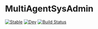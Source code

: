 # MultiAgentSysAdmin

[![Stable](https://img.shields.io/badge/docs-stable-blue.svg)](https://juliapomdp.github.io/MultiAgentSysAdmin.jl/stable)
[![Dev](https://img.shields.io/badge/docs-dev-blue.svg)](https://juliapomdp.github.io/MultiAgentSysAdmin.jl/dev)
[![Build Status](https://github.com/JuliaPOMDP/MultiAgentSysAdmin.jl/workflows/CI/badge.svg)](https://github.com/JuliaPOMDP/MultiAgentSysAdmin.jl/actions)

